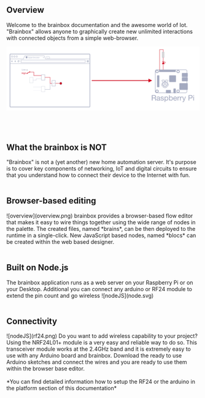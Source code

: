 ## Overview
Welcome to the <span class='branding' markdown='1'>brainbox</span> documentation and the awesome world of Iot.
"Brainbox" allows anyone to graphically create new unlimited interactions with connected objects from a simple
web-browser.

 ![overview](connect.png)
<br>
<br>
<br>
<br>

## What the brainbox is NOT
"Brainbox" is not a (yet another) new home automation server. It's purpose is to cover key components of
networking, IoT and digital circuits to ensure that you understand how to connect their device to the Internet with fun.
<br>
<br>

## Browser-based editing
<span class="container clearfix">
<span  class='primary' markdown='1'>
    ![overview](overview.png)
</span>
<span  class='secondary' markdown='1'>
 <span class='branding' markdown='1'>brainbox</span> provides a browser-based flow editor that makes it easy to
 wire  things together using the wide range of nodes in the palette. The created files, named *brains*, can be then
 deployed to the runtime in  a single-click. New JavaScript based nodes, named *blocs* can be created within the web based
 designer.
</span>
</span>
<br>
<br>


## Built on Node.js
<span class="container clearfix">
<span  class='primary' markdown='1'>
 The <span class='branding' markdown='1'>brainbox</span> application runs as a web server on your Raspberry Pi or on
 your Desktop.
 Additional you can connect any arduino or RF24 module to extend the pin count and go wireless
</span>
<span  class='secondary' style="" markdown='1'>
    ![nodeJS](node.svg)
</span>
</span>
<br>
<br>

## Connectivity
<span class="container clearfix">
<span  class='primary' markdown='1'>
   ![nodeJS](rf24.png)
</span>
<span  class='secondary' style="" markdown='1'>
Do you want to add wireless capability to your project? Using the NRF24L01+ module is a very easy and
reliable way to do so. This transceiver module works at the 2.4GHz band and it is extremely easy to use with
any Arduino board and brainbox. Download the ready to use Arduino sketches and connect the wires and you are
ready to use them within the browser base editor.<br><br>*You can find detailed information how to setup the RF24 or
the arduino in the platform section of this documentation*

</span>
</span>
<br>
<br>
<br>
<br>
<br>
<br>
<br>
<br>
<br>
<br>
<br>
<br>
